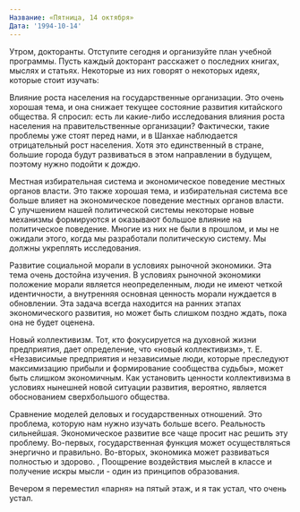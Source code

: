 ```yaml
---
Название: «Пятница, 14 октября»
Дата: '1994-10-14'
---
```


Утром, докторанты. Отступите сегодня и организуйте план учебной программы. Пусть каждый докторант расскажет о последних книгах, мыслях и статьях. Некоторые из них говорят о некоторых идеях, которые стоит изучать:

Влияние роста населения на государственные организации. Это очень хорошая тема, и она снижает текущее состояние развития китайского общества. Я спросил: есть ли какие-либо исследования влияния роста населения на правительственные организации? Фактически, такие проблемы уже стоят перед нами, и в Шанхае наблюдается отрицательный рост населения. Хотя это единственный в стране, большие города будут развиваться в этом направлении в будущем, поэтому нужно подойти к дождю.

Местная избирательная система и экономическое поведение местных органов власти. Это также хорошая тема, и избирательная система все больше влияет на экономическое поведение местных органов власти. С улучшением нашей политической системы некоторые новые механизмы формируются и оказывают большое влияние на политическое поведение. Многие из них не были в прошлом, и мы не ожидали этого, когда мы разработали политическую систему. Мы должны укреплять исследования.

Развитие социальной морали в условиях рыночной экономики. Эта тема очень достойна изучения. В условиях рыночной экономики положение морали является неопределенным, люди не имеют четкой идентичности, а внутренняя основная ценность морали нуждается в обновлении. Эта задача всегда находится на ранних этапах экономического развития, но может быть слишком поздно ждать, пока она не будет оценена.

Новый коллективизм. Тот, кто фокусируется на духовной жизни предприятия, дает определение, что «новый коллективизм», т. Е. «Независимые предприятия и независимые люди, которые преследуют максимизацию прибыли и формирование сообщества судьбы», может быть слишком экономичным. Как установить ценности коллективизма в условиях нынешней новой ситуации развития, вероятно, является обоснованием сверхбольшого общества.

Сравнение моделей деловых и государственных отношений. Это проблема, которую нам нужно изучать больше всего. Реальность сильнейшая. Экономическое развитие все чаще просит нас решить эту проблему. Во-первых, государственная функция может осуществляться энергично и правильно. Во-вторых, экономика может развиваться полностью и здорово. , Поощрение воздействия мыслей в классе и получение искры мысли - один из принципов образования.

Вечером я переместил «парня» на пятый этаж, и я так устал, что очень устал.

